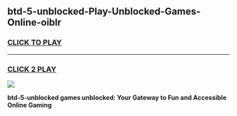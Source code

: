 
## btd-5-unblocked-Play-Unblocked-Games-Online-oiblr
<h3>
<a href="https://premium76.site?title=btd-5-unblocked&ref=25A">CLICK TO PLAY</a></h3>
<hr>

<h3>
<a href="https://premium76.site?title=btd-5-unblocked&ref=25A">CLICK 2 PLAY</a>
  
</h3>

<a href="https://premium76.site?title=btd-5-unblocked&ref=25A"><img src="https://clearcache.store/games.png"></a>


**btd-5-unblocked games unblocked: Your Gateway to Fun and Accessible Online Gaming**
